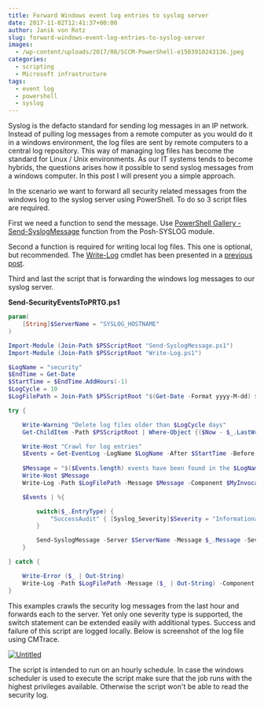 ```yaml
---
title: Forward Windows event log entries to syslog server
date: 2017-11-02T12:41:37+00:00
author: Janik von Rotz
slug: forward-windows-event-log-entries-to-syslog-server
images:
  - /wp-content/uploads/2017/08/SCCM-PowerShell-e1503910243136.jpeg
categories:
  - scripting
  - Microsoft infrastructure
tags:
  - event log
  - powershell
  - syslog
---
```

Syslog is the defacto standard for sending log messages in an IP network. Instead of pulling log messages from a remote computer as you would do it in a windows environment, the log files are sent by remote computers to a central log repository. This way of managing log files has become the standard for Linux / Unix environments. As our IT systems tends to become hybrids, the questions arises how it possible to send syslog messages from a windows computer. In this post I will present you a simple approach.
<!--more-->

In the scenario we want to forward all security related messages from the windows log to the syslog server using PowerShell. To do so 3 script files are required.

First we need a function to send the message. Use [PowerShell Gallery - Send-SyslogMessage](https://www.powershellgallery.com/packages/Posh-SYSLOG/2.0.3/Content/Functions%5CSend-SyslogMessage.ps1) function from the Posh-SYSLOG module.

Second a function is required for writing local log files. This one is optional, but recommended. The [Write-Log](https://janikvonrotz.ch/2017/10/26/powershell-logging-in-cmtrace-format) cmdlet has been presented in a [previous post](https://janikvonrotz.ch/2017/10/26/powershell-logging-in-cmtrace-format).

Third and last the script that is forwarding the windows log messages to our syslog server.

**Send-SecurityEventsToPRTG.ps1**

```powershell
param(
    [String]$ServerName = "SYSLOG_HOSTNAME"
)

Import-Module (Join-Path $PSScriptRoot "Send-SyslogMessage.ps1")
Import-Module (Join-Path $PSScriptRoot "Write-Log.ps1")

$LogName = "security"
$EndTime = Get-Date
$StartTime = $EndTime.AddHours(-1)
$LogCycle = 10
$LogFilePath = Join-Path $PSScriptRoot "$(Get-Date -Format yyyy-M-dd) $($MyInvocation.MyCommand.Name).log"

try {

    Write-Warning "Delete log files older than $LogCycle days"
    Get-ChildItem -Path $PSScriptRoot | Where-Object {($Now - $_.LastWriteTime).Days -gt $LogCycle -and $_.extension -eq ".log"} | Remove-Item

    Write-Host "Crawl for log entries"
    $Events = Get-EventLog -LogName $LogName -After $StartTime -Before $EndTime
    
    $Message = "$($Events.length) events have been found in the $LogName log that are forwarded to the server $ServerName"
    Write-Host $Message
    Write-Log -Path $LogFilePath -Message $Message -Component $MyInvocation.MyCommand.Name -Type Info

    $Events | %{

        switch($_.EntryType) {
            "SuccessAudit" { [Syslog_Severity]$Severity = "Informational" }
        }

        Send-SyslogMessage -Server $ServerName -Message $_.Message -Severity $Severity -Facility ([Syslog_Facility]::logaudit) -Hostname $env:COMPUTERNAME -ApplicationName "EventLog" -Timestamp $_.TimeGenerated -MessageID $_.EventID
    }

} catch {

    Write-Error ($_ | Out-String)
    Write-Log -Path $LogFilePath -Message ($_ | Out-String) -Component $MyInvocation.MyCommand.Name -Type Error
}
```

This examples crawls the security log messages from the last hour and forwards each to the server. Yet only one severity type is supported, the switch statement can be extended easily with additional types. Success and failure of this script are logged locally. Below is screenshot of the log file using CMTrace.

[![Untitled](/wp-content/uploads/2017/10/CMTrace-syslog-entry.png)](/wp-content/uploads/2017/10/CMTrace-syslog-entry.png)

The script is intended to run on an hourly schedule. In case the windows scheduler is used to execute the script make sure that the job runs with the highest privileges available. Otherwise the script won't be able to read the security log.